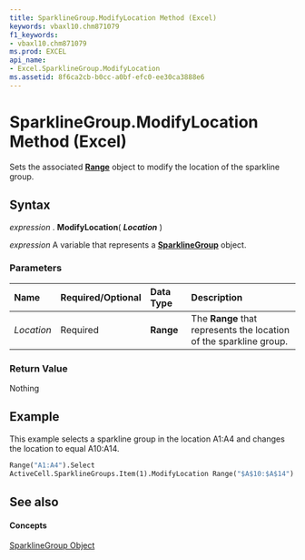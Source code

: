 ```yaml
---
title: SparklineGroup.ModifyLocation Method (Excel)
keywords: vbaxl10.chm871079
f1_keywords:
- vbaxl10.chm871079
ms.prod: EXCEL
api_name:
- Excel.SparklineGroup.ModifyLocation
ms.assetid: 8f6ca2cb-b0cc-a0bf-efc0-ee30ca3888e6
---
```



# SparklineGroup.ModifyLocation Method (Excel)

Sets the associated  **[Range](http://msdn.microsoft.com/library/range-object%28Office.15%29.aspx)** object to modify the location of the sparkline group.


## Syntax

 _expression_ . **ModifyLocation**( **_Location_** )

 _expression_ A variable that represents a **[SparklineGroup](sparklinegroup-object-excel.md)** object.


### Parameters



|**Name**|**Required/Optional**|**Data Type**|**Description**|
|:-----|:-----|:-----|:-----|
| _Location_|Required| **Range**|The  **Range** that represents the location of the sparkline group.|

### Return Value

Nothing


## Example

This example selects a sparkline group in the location A1:A4 and changes the location to equal A10:A14.


```vb
Range("A1:A4").Select 
ActiveCell.SparklineGroups.Item(1).ModifyLocation Range("$A$10:$A$14")
```


## See also


#### Concepts


[SparklineGroup Object](sparklinegroup-object-excel.md)

